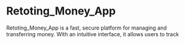 # Retoting_Money_App
Retoting_Money_App is a fast, secure platform for managing and transferring money. With an intuitive interface, it allows users to track
